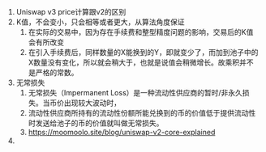 1. Uniswap v3 price计算跟v2的区别
2. K值，不会变小，只会相等或者更大，从算法角度保证
   1. 在实际的交易中，因为存在手续费和整型精度问题的影响，交易后的K值会有所改变
   2. 在引入手续费后，同样数量的X能换到的Y，即就变少了，而加到池子中的X数量没有变化，所以就会稍大于，也就是说值会稍微增长。故乘积并不是严格的常数。
3. 无常损失
   1. 无常损失（Impermanent Loss）是一种流动性供应商的暂时/非永久损失。当币价出现较大波动时，
   2. 流动性供应商所持有的流动性份额所能兑换到的币的价值低于提供流动性时发送给池子的币的价值就叫做无常损失。
   3. https://moomoolo.site/blog/uniswap-v2-core-explained
4. 